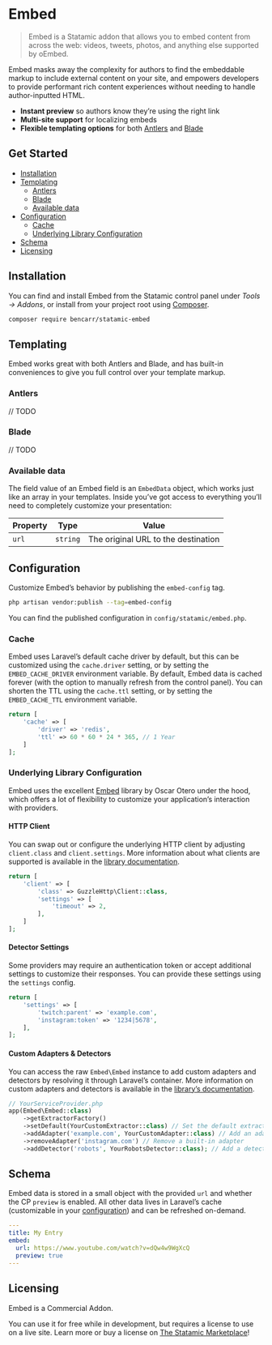 # Embed

> Embed is a Statamic addon that allows you to embed content from across the web: videos, tweets, photos, and anything else supported by oEmbed.

Embed masks away the complexity for authors to find the embeddable markup to include external content on your site, and empowers developers to provide performant rich content experiences without needing to handle author-inputted HTML.

- **Instant preview** so authors know they’re using the right link
- **Multi-site support** for localizing embeds
- **Flexible templating options** for both [Antlers](#antlers) and [Blade](#blade)

## Get Started

- [Installation](#installation)
- [Templating](#templating)
    - [Antlers](#antlers)
    - [Blade](#blade)
    - [Available data](#available-data)
- [Configuration](#configuration)
    - [Cache](#cache)
    - [Underlying Library Configuration](#underlying-library-configuration)
- [Schema](#schema)
- [Licensing](#licensing)

## Installation

You can find and install Embed from the Statamic control panel under _Tools → Addons_, or install from your project root using [Composer](https://getcomposer.org).

``` bash
composer require bencarr/statamic-embed
```

## Templating

Embed works great with both Antlers and Blade, and has built-in conveniences to give you full control over your template markup.

### Antlers

// TODO

### Blade

// TODO

### Available data

The field value of an Embed field is an `EmbedData` object, which works just like an array in your templates. Inside you’ve got access to everything you’ll need to completely customize your presentation:

| Property | Type     | Value                               |
|----------|----------|-------------------------------------|
| `url`    | `string` | The original URL to the destination |


## Configuration

Customize Embed’s behavior by publishing the `embed-config` tag.

```bash
php artisan vendor:publish --tag=embed-config
```

You can find the published configuration in `config/statamic/embed.php`.

### Cache

Embed uses Laravel’s default cache driver by default, but this can be customized using the `cache.driver` setting, or by setting the `EMBED_CACHE_DRIVER` environment variable. By default, Embed data is cached forever (with the option to manually refresh from the control panel). You can shorten the TTL using the `cache.ttl` setting, or by setting the `EMBED_CACHE_TTL` environment variable.

```php
return [
    'cache' => [
        'driver' => 'redis',
        'ttl' => 60 * 60 * 24 * 365, // 1 Year
    ]
];
```

### Underlying Library Configuration

Embed uses the excellent [Embed](https://github.com/oscarotero/Embed) library by Oscar Otero under the hood, which offers a lot of flexibility to customize your application’s interaction with providers.

#### HTTP Client

You can swap out or configure the underlying HTTP client by adjusting `client.class` and `client.settings`. More information about what clients are supported is available in the [library documentation](https://github.com/oscarotero/Embed).

```php
return [
    'client' => [
        'class' => GuzzleHttp\Client::class,
        'settings' => [
            'timeout' => 2,
        ],
    ]
];
```

#### Detector Settings

Some providers may require an authentication token or accept additional settings to customize their responses. You can provide these settings using the `settings` config.

```php
return [
    'settings' => [
        'twitch:parent' => 'example.com',
        'instagram:token' => '1234|5678',    
    ],
];
```

#### Custom Adapters & Detectors

You can access the raw `Embed\Embed` instance to add custom adapters and detectors by resolving it through Laravel’s container. More information on custom adapters and detectors is available in the [library’s documentation](https://github.com/oscarotero/Embed).

```php
// YourServiceProvider.php
app(Embed\Embed::class)
    ->getExtractorFactory()
    ->setDefault(YourCustomExtractor::class) // Set the default extractor
    ->addAdapter('example.com', YourCustomAdapter::class) // Add an adapter
    ->removeAdapter('instagram.com') // Remove a built-in adapter
    ->addDetector('robots', YourRobotsDetector::class); // Add a detector
```

## Schema

Embed data is stored in a small object with the provided `url` and whether the CP `preview` is enabled. All other data lives in Laravel’s cache (customizable in your [configuration](#configuration)) and can be refreshed on-demand.

```yaml
---
title: My Entry
embed: 
  url: https://www.youtube.com/watch?v=dQw4w9WgXcQ
  preview: true
---
```

## Licensing

Embed is a Commercial Addon.

You can use it for free while in development, but requires a license to use on a live site. Learn more or buy a license on [The Statamic Marketplace](https://statamic.com/addons/bencarr/embed)!

